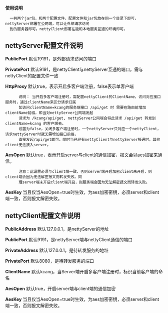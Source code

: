 **使用说明**
     
      一共两个jar包，和两个配置文件，配置文件和jar包放在同一个目录下即可，nettyServer部署在公网端，可以让外部请求访问
      到的服务器即可。nettyClient部署在能和本地服务互通的环境即可。
## nettyServer配置文件说明
   
  **PublicPort** 默认19191，是外部请求访问的端口
  
  **PrivatePort** 默认9191，是nettyClient与nettyServer互通的端口，需与nettyClient的配置文件一致
  
  **HttpProxy** 默认true，表示开启多客户端注册，false表示单客户端
          
          说明： 当开启多客户端注册时，需配置nettyClient的ClientName，访问对应接口服务时，通过clientName来区分请求归属
          如访问clientName=kcang的服务端接口 /api/get 时 需要在路由前增加clientName前缀，即当对nettyServer公网端发起
          请求为 /kcang/api/get, nettyServer公网端会将此请求 /api/get 转发到clientName=kcang 的客户端去。
          设置为false，关闭多客户端注册时，一个nettyServer只对应一个nettyClient，请求nettyServer时就无需增加接口前缀，
          直接发起/api/get即可。同时当已经有nettyClient与nettyServer接通时，其他client无法接入server。
  
  **AesOpen** 默认true，表示开启server与client的通信加密，报文会以aes加密来通信。
       
          注意：此设置必须与client端一致，否则server端开启加密client未开启，则client端会因为无法解密报文而转发失败。同
          理server端未开启client端开启，则服务端会因为无法解密报文而转发失败。
      
  **AesKey** 当且仅当AesOpen=true时生效，为aes加密密钥，必须server和client端一致，否则报文解密失败。
      
## nettyClient配置文件说明

  **PublicAddress** 默认127.0.0.1，是nettyServer的地址
      
   **PublicPort** 默认9191，是nettyServer端与nettyClient通信的端口
      
   **PrivateAddress** 默认127.0.0.1，是待转发服务的地址
      
   **PrivatePort** 默认8080，是待转发服务的端口
      
   **ClientName** 默认kcang，当Server端开启多客户端注册时，标识当前客户端的命名
      
   **AesOpen** 默认true，开启server端与client端的通信加密
      
   **AesKey** 当且仅当AesOpen=true时生效，为aes加密密钥，必须server和client端一致，否则报文解密失败。